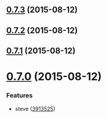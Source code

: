 <a name="0.7.3"></a>
## [0.7.3](https://github.com/stevemao/grunt-google-cdn/compare/v0.7.2...v0.7.3) (2015-08-12)




<a name="0.7.2"></a>
## [0.7.2](https://github.com/stevemao/grunt-google-cdn/compare/v0.7.1...v0.7.2) (2015-08-12)




<a name="0.7.1"></a>
## [0.7.1](https://github.com/stevemao/grunt-google-cdn/compare/v0.7.0...v0.7.1) (2015-08-12)




<a name="0.7.0"></a>
# [0.7.0](https://github.com/stevemao/grunt-google-cdn/compare/v0.6.1...v0.7.0) (2015-08-12)


### Features

* steve ([3913525](https://github.com/stevemao/grunt-google-cdn/commit/3913525))



